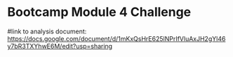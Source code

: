 # Bootcamp Module 4 Challenge


#link to analysis document: https://docs.google.com/document/d/1mKxQsHrE625lNPrIfVluAxJH2gYl46y7bR3TXYhwE6M/edit?usp=sharing
